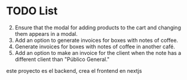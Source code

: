 # TODO List

2. Ensure that the modal for adding products to the cart and changing them appears in a modal.
3. Add an option to generate invoices for boxes with notes of coffee.
4. Generate invoices for boxes with notes of coffee in another café.
5. Add an option to make an invoice for the client when the note has a different client than "Público General."

este  proyecto es el  backend, crea el frontend en nextjs

